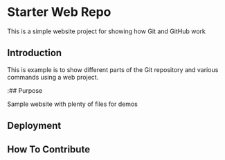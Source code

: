 # Starter Web Repo

This is a simple website project for showing how Git and GitHub work

## Introduction

This is example is to show different parts of the Git repository and various commands using a web project.

:## Purpose

Sample website with plenty of files for demos

## Deployment

## How To Contribute
